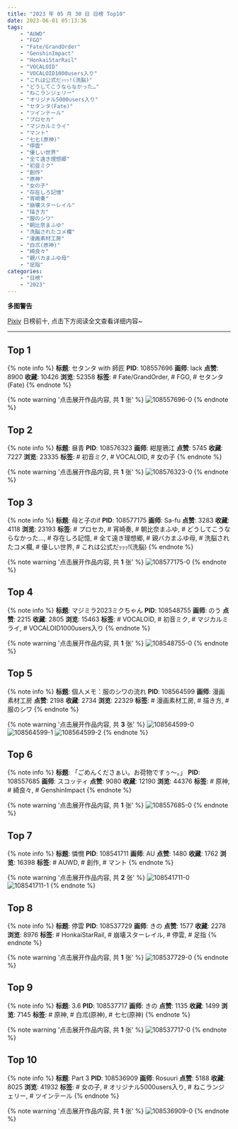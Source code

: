 ```yaml
---
title: "2023 年 05 月 30 日 日榜 Top10"
date: 2023-06-01 05:13:36
tags:
    - "AUWD"
    - "FGO"
    - "Fate/GrandOrder"
    - "GenshinImpact"
    - "HonkaiStarRail"
    - "VOCALOID"
    - "VOCALOID1000users入り"
    - "これは公式だｯｯｯ!(洗脳)"
    - "どうしてこうならなかった…"
    - "ねこランジェリー"
    - "オリジナル5000users入り"
    - "セタンタ(Fate)"
    - "ツインテール"
    - "プロセカ"
    - "マジカルミライ"
    - "マント"
    - "七七(原神)"
    - "停雲"
    - "優しい世界"
    - "全て遠き理想郷"
    - "初音ミク"
    - "創作"
    - "原神"
    - "女の子"
    - "存在しろ記憶"
    - "宵崎奏"
    - "崩壊スターレイル"
    - "描き方"
    - "服のシワ"
    - "朝比奈まふゆ"
    - "洗脳されたコメ欄"
    - "漫画素材工房"
    - "白朮(原神)"
    - "綺良々"
    - "親バカまふゆ母"
    - "足指"
categories:
    - "日榜"
    - "2023"
---
```


<i class="fa fa-triangle-exclamation"></i>**多图警告**<i class="fa fa-triangle-exclamation"></i>

[Pixiv](https://www.pixiv.net/) 日榜前十, 点击下方阅读全文查看详细内容~

<!-- more -->

---

## Top 1

{% note info %}
**标题**: セタンタ with 師匠
**PID**: 108557696 **画师**: lack
**点赞**: 8900 **收藏**: 10426 **浏览**: 52358
**标签**: # Fate/GrandOrder, # FGO, # セタンタ(Fate)
{% endnote %}

{% note warning '点击展开作品内容, 共 **1** 张' %}
![108557696-0](https://i.pixiv.re/img-original/img/2023/05/30/00/00/26/108557696_p0.png)
{% endnote %}

## Top 2

{% note info %}
**标题**: 昼青
**PID**: 108576323 **画师**: 紺屋鴉江
**点赞**: 5745 **收藏**: 7227 **浏览**: 23335
**标签**: # 初音ミク, # VOCALOID, # 女の子
{% endnote %}

{% note warning '点击展开作品内容, 共 **1** 张' %}
![108576323-0](https://i.pixiv.re/img-original/img/2023/05/30/19/21/16/108576323_p0.jpg)
{% endnote %}

## Top 3

{% note info %}
**标题**: 母と子のif
**PID**: 108577175 **画师**: Sa-fu
**点赞**: 3283 **收藏**: 4118 **浏览**: 23193
**标签**: # プロセカ, # 宵崎奏, # 朝比奈まふゆ, # どうしてこうならなかった…, # 存在しろ記憶, # 全て遠き理想郷, # 親バカまふゆ母, # 洗脳されたコメ欄, # 優しい世界, # これは公式だｯｯｯ!(洗脳)
{% endnote %}

{% note warning '点击展开作品内容, 共 **1** 张' %}
![108577175-0](https://i.pixiv.re/img-original/img/2023/05/30/19/57/47/108577175_p0.jpg)
{% endnote %}

## Top 4

{% note info %}
**标题**: マジミラ2023ミクちゃん
**PID**: 108548755 **画师**: のう
**点赞**: 2215 **收藏**: 2805 **浏览**: 15463
**标签**: # VOCALOID, # 初音ミク, # マジカルミライ, # VOCALOID1000users入り
{% endnote %}

{% note warning '点击展开作品内容, 共 **1** 张' %}
![108548755-0](https://i.pixiv.re/img-original/img/2023/05/29/19/24/53/108548755_p0.jpg)
{% endnote %}

## Top 5

{% note info %}
**标题**: 個人メモ：服のシワの流れ
**PID**: 108564599 **画师**: 漫画素材工房
**点赞**: 2198 **收藏**: 2734 **浏览**: 22329
**标签**: # 漫画素材工房, # 描き方, # 服のシワ
{% endnote %}

{% note warning '点击展开作品内容, 共 **3** 张' %}
![108564599-0](https://i.pixiv.re/img-original/img/2023/05/30/07/00/09/108564599_p0.jpg)
![108564599-1](https://i.pixiv.re/img-original/img/2023/05/30/07/00/09/108564599_p1.jpg)
![108564599-2](https://i.pixiv.re/img-original/img/2023/05/30/07/00/09/108564599_p2.jpg)
{% endnote %}

## Top 6

{% note info %}
**标题**: 「ごめんくださぁい。お荷物ですぅ～。」
**PID**: 108557685 **画师**: スコッティ
**点赞**: 9080 **收藏**: 12190 **浏览**: 44376
**标签**: # 原神, # 綺良々, # GenshinImpact
{% endnote %}

{% note warning '点击展开作品内容, 共 **1** 张' %}
![108557685-0](https://i.pixiv.re/img-original/img/2023/05/30/00/00/24/108557685_p0.jpg)
{% endnote %}

## Top 7

{% note info %}
**标题**: 憐憫
**PID**: 108541711 **画师**: AU
**点赞**: 1480 **收藏**: 1762 **浏览**: 16398
**标签**: # AUWD, # 創作, # マント
{% endnote %}

{% note warning '点击展开作品内容, 共 **2** 张' %}
![108541711-0](https://i.pixiv.re/img-original/img/2023/05/29/13/00/24/108541711_p0.png)
![108541711-1](https://i.pixiv.re/img-original/img/2023/05/29/13/00/24/108541711_p1.png)
{% endnote %}

## Top 8

{% note info %}
**标题**: 停雲
**PID**: 108537729 **画师**: きの
**点赞**: 1577 **收藏**: 2278 **浏览**: 8976
**标签**: # HonkaiStarRail, # 崩壊スターレイル, # 停雲, # 足指
{% endnote %}

{% note warning '点击展开作品内容, 共 **1** 张' %}
![108537729-0](https://i.pixiv.re/img-original/img/2023/05/29/08/12/21/108537729_p0.jpg)
{% endnote %}

## Top 9

{% note info %}
**标题**: 3.6
**PID**: 108537717 **画师**: きの
**点赞**: 1135 **收藏**: 1499 **浏览**: 7145
**标签**: # 原神, # 白朮(原神), # 七七(原神)
{% endnote %}

{% note warning '点击展开作品内容, 共 **1** 张' %}
![108537717-0](https://i.pixiv.re/img-original/img/2023/05/29/08/10/51/108537717_p0.png)
{% endnote %}

## Top 10

{% note info %}
**标题**: Part 3
**PID**: 108536909 **画师**: Rosuuri
**点赞**: 5188 **收藏**: 8025 **浏览**: 41932
**标签**: # 女の子, # オリジナル5000users入り, # ねこランジェリー, # ツインテール
{% endnote %}

{% note warning '点击展开作品内容, 共 **1** 张' %}
![108536909-0](https://i.pixiv.re/img-original/img/2023/05/29/07/03/22/108536909_p0.jpg)
{% endnote %}
